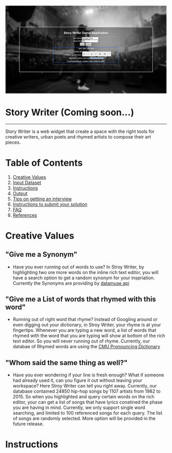 ![StoryY Writer Temp](Doc_Images/Story_writer_home_Screen_Temp.png?raw=true "StoryY Writer Temp Home Screen")

# Story Writer (Coming soon...)
-----------------
Story Writer is a web widget that create a space with the right tools for creative writers, urban poets and rhymed artists to compose their art pieces.  


# Table of Contents
1. [Creative Values](README.md#creative-values)
2. [Input Dataset](README.md#input-dataset)
3. [Instructions](README.md#instructions)
4. [Output](README.md#output)
5. [Tips on getting an interview](README.md#tips-on-getting-an-interview)
6. [Instructions to submit your solution](README.md#instructions-to-submit-your-solution)
7. [FAQ](README.md#faq)
8. [References](README.md#referenes)


# Creative Values

## "Give me a Synonym" 
  - Have you ever running out of words to use? In Stroy Writer, by highlighting two ore more words on the inline rich text editor, you will have a search option to get a random synonym for your inspriation. Currently the Synonyms are providing by [datamuse api](https://www.datamuse.com/api/) 
  
## "Give me a List of words that rhymed with this word" 
  - Running out of right word that rhyme? Instead of Googling around or even digging out your dictionary, in Stroy Writer, your rhyme is at your fingertips. Whenever you are typing a new word, a list of words that rhymed with the word that you are typing will show at bottom of the rich text editor. So you will never running out of rhyme. Currently, our databae of Rhymed words are using the [CMU Pronouncing Dictionary](http://www.speech.cs.cmu.edu/cgi-bin/cmudict#about)
  
 ## "Whom said the same thing as well?" 
  - Have you ever wondering if your line is fresh enough? What if someone had already used it, can you figure it out without leaving your workspace? Here Stroy Writer can tell you right away. Currently, our database contained 24850 hip-hop songs by 1107 artists from 1982 to 2015. So when you highlighted and query certain words on the rich editor, your can get a list of songs that have lyrics conatined the phase you are having in mind. Currently, we only support single word searching, and limited to 100 referenced songs for each query. The list of songs are randomly selected. More option will be provided in the future release. 

  


# Instructions

